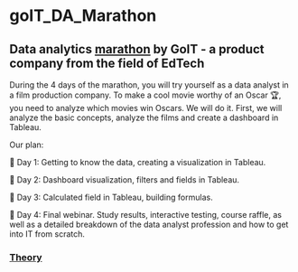 # goIT_DA_Marathon
## Data analytics [marathon](https://web.telegram.org/a/#6208853941) by GoIT - a product company from the field of EdTech

During the 4 days of the marathon, you will try yourself as a data analyst in a film production company. To make a cool movie worthy of an Oscar 🏆, you need to analyze which movies win Oscars. We will do it. First, we will analyze the basic concepts, analyze the films and create a dashboard in Tableau.

Our plan:

📌 Day 1: Getting to know the data, creating a visualization in Tableau.

📌 Day 2: Dashboard visualization, filters and fields in Tableau.

📌 Day 3: Calculated field in Tableau, building formulas.

📌 Day 4: Final webinar. Study results, interactive testing, course raffle, as well as a detailed breakdown of the data analyst profession and how to get into IT from scratch.


### [Theory](https://textbook.edu.goit.global/lms-data-analyst-marathons-textbook/uk/docs/lesson-01/intro)